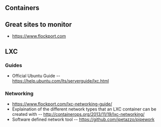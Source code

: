 ## Containers

## Great sites to monitor
- https://www.flockport.com

## LXC
### Guides
- Official Ubuntu Guide -- https://help.ubuntu.com/lts/serverguide/lxc.html

### Networking
- https://www.flockport.com/lxc-networking-guide/
- Explaination of the different network types that an LXC container can be created with -- http://containerops.org/2013/11/19/lxc-networking/  
- Software defined network tool -- https://github.com/jpetazzo/pipework
